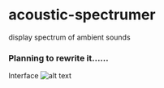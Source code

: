 # acoustic-spectrumer
display spectrum of ambient sounds

### Planning to rewrite it......

Interface
![alt text](https://user-images.githubusercontent.com/26511270/28350947-79c0cd74-6c01-11e7-98d5-8b55f52d9146.png)
